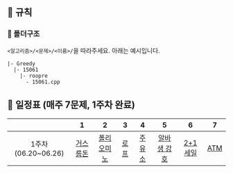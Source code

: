 ## 📐 규칙
### 📂 폴더구조
```<알고리즘>/<문제>/<이름>/```을 따라주세요. 아래는 예시입니다.
```
|- Greedy
  |- 15061
    |- roopre
      - 15061.cpp

```

## **📅 일정표 (매주 7문제, 1주차 완료)**

| |1|2|3|4|5|6|7
|:-:|:-:|:-:|:-:|:-:|:-:|:-:|:-:|
|1주차(06.20~06.26)|[거스름돈](https://www.acmicpc.net/problem/14916)|[폴리오미노](https://www.acmicpc.net/problem/1343)|[로프](https://www.acmicpc.net/problem/2217)|[주유소](https://www.acmicpc.net/problem/13305)|[알바생 강호](https://www.acmicpc.net/problem/1758)|[2+1 세일](https://www.acmicpc.net/problem/11508)|[ATM](https://www.acmicpc.net/problem/11399)|


